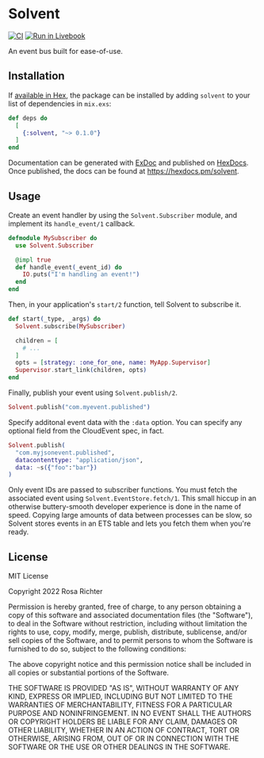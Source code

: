# Solvent

[![CI](https://github.com/Cantido/solvent/actions/workflows/elixir.yml/badge.svg)](https://github.com/Cantido/solvent/actions/workflows/elixir.yml)
[![Run in Livebook](https://livebook.dev/badge/v1/blue.svg)](https://livebook.dev/run?url=https%3A%2F%2Fgithub.com%2FCantido%2Fsolvent%2Fblob%2Fmain%2Fguides%2Fgetting-started.livemd)

An event bus built for ease-of-use.

## Installation

If [available in Hex](https://hex.pm/docs/publish), the package can be installed
by adding `solvent` to your list of dependencies in `mix.exs`:

```elixir
def deps do
  [
    {:solvent, "~> 0.1.0"}
  ]
end
```

Documentation can be generated with [ExDoc](https://github.com/elixir-lang/ex_doc)
and published on [HexDocs](https://hexdocs.pm). Once published, the docs can
be found at <https://hexdocs.pm/solvent>.

## Usage

Create an event handler by using the `Solvent.Subscriber` module,
and implement its `handle_event/1` callback.

```elixir
defmodule MySubscriber do
  use Solvent.Subscriber

  @impl true
  def handle_event(_event_id) do
    IO.puts("I'm handling an event!")
  end
end
```

Then, in your application's `start/2` function, tell Solvent to subscribe it.

```elixir
def start(_type, _args) do
  Solvent.subscribe(MySubscriber)

  children = [
    # ...
  ]
  opts = [strategy: :one_for_one, name: MyApp.Supervisor]
  Supervisor.start_link(children, opts)
end
```

Finally, publish your event using `Solvent.publish/2`.

```elixir
Solvent.publish("com.myevent.published")
```

Specify additonal event data with the `:data` option.
You can specify any optional field from the CloudEvent spec, in fact.

```elixir
Solvent.publish(
  "com.myjsonevent.published",
  datacontenttype: "application/json",
  data: ~s({"foo":"bar"})
)
```

Only event IDs are passed to subscriber functions.
You must fetch the associated event using `Solvent.EventStore.fetch/1`.
This small hiccup in an otherwise buttery-smooth developer experience is done in the name of speed.
Copying large amounts of data between processes can be slow,
so Solvent stores events in an ETS table and lets you fetch them when you're ready.

## License

MIT License

Copyright 2022 Rosa Richter

Permission is hereby granted, free of charge, to any person obtaining a copy of
this software and associated documentation files (the "Software"), to deal in
the Software without restriction, including without limitation the rights to
use, copy, modify, merge, publish, distribute, sublicense, and/or sell copies
of the Software, and to permit persons to whom the Software is furnished to do
so, subject to the following conditions:

The above copyright notice and this permission notice shall be included in all
copies or substantial portions of the Software.

THE SOFTWARE IS PROVIDED "AS IS", WITHOUT WARRANTY OF ANY KIND, EXPRESS OR
IMPLIED, INCLUDING BUT NOT LIMITED TO THE WARRANTIES OF MERCHANTABILITY,
FITNESS FOR A PARTICULAR PURPOSE AND NONINFRINGEMENT. IN NO EVENT SHALL THE
AUTHORS OR COPYRIGHT HOLDERS BE LIABLE FOR ANY CLAIM, DAMAGES OR OTHER
LIABILITY, WHETHER IN AN ACTION OF CONTRACT, TORT OR OTHERWISE, ARISING FROM,
OUT OF OR IN CONNECTION WITH THE SOFTWARE OR THE USE OR OTHER DEALINGS IN THE
SOFTWARE.
